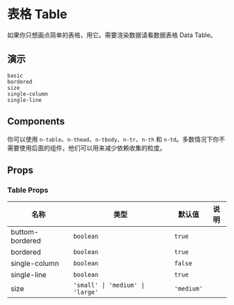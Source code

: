 # 表格 Table

<!--single-column-->

如果你只想画点简单的表格，用它。需要渲染数据请看<n-a to="n-data-table">数据表格 Data Table</n-a>。

## 演示

```demo
basic
bordered
size
single-column
single-line
```

## Components

你可以使用 `n-table`、`n-thead`、`n-tbody`、`n-tr`、`n-th` 和 `n-td`。多数情况下你不需要使用后面的组件，他们可以用来减少依赖收集的粒度。

## Props

### Table Props

| 名称            | 类型                             | 默认值     | 说明 |
| --------------- | -------------------------------- | ---------- | ---- |
| buttom-bordered | `boolean`                        | `true`     |      |
| bordered        | `boolean`                        | `true`     |      |
| single-column   | `boolean`                        | `false`    |      |
| single-line     | `boolean`                        | `true`     |      |
| size            | `'small' \| 'medium' \| 'large'` | `'medium'` |      |
